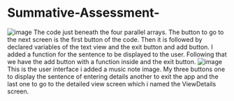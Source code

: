 # Summative-Assessment-
![image](https://github.com/user-attachments/assets/d076b3c9-a36c-47fa-8132-ebf1e5b2e46e)
The code just beneath the four parallel arrays. The button to go to the next screen is the first button of the code. Then it is followed by declared variables of the text view and the exit button and add button. I added a function for the sentence to be displayed to the user. Following that we have the add button with a function inside and the exit button. 
![image](https://github.com/user-attachments/assets/31df05ba-1891-4978-8430-66d5172db7cd)
This is the user interface i added a music note image. My three buttons one to display the sentence of entering details another to exit the app and the last one to go to the detailed view screen which i named the ViewDetails screen. 


